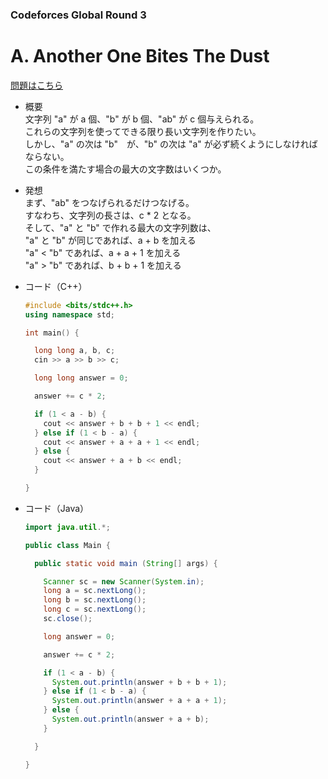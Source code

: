 ### Codeforces Global Round 3

# A. Another One Bites The Dust

  [問題はこちら](https://codeforces.com/problemset/problem/1148/A)
  
- 概要<br>
  文字列 "a" が a 個、"b" が b 個、"ab" が c 個与えられる。<br>
  これらの文字列を使ってできる限り長い文字列を作りたい。<br>
  しかし、"a" の次は "b"　が、"b" の次は "a" が必ず続くようにしなければならない。<br>
  この条件を満たす場合の最大の文字数はいくつか。
  
- 発想<br>
  まず、"ab" をつなげられるだけつなげる。<br>
  すなわち、文字列の長さは、c * 2 となる。<br>
  そして、"a" と "b" で作れる最大の文字列数は、<br>
  "a" と "b" が同じであれば、a + b を加える<br>
  "a" < "b" であれば、a + a + 1 を加える<br>
  "a" > "b" であれば、b + b + 1 を加える<br>
  
  
- コード（C++）

  ```cpp
  #include <bits/stdc++.h>
  using namespace std;

  int main() {

    long long a, b, c;
    cin >> a >> b >> c;

    long long answer = 0;

    answer += c * 2;

    if (1 < a - b) {
      cout << answer + b + b + 1 << endl;
    } else if (1 < b - a) {
      cout << answer + a + a + 1 << endl;
    } else {
      cout << answer + a + b << endl;
    }

  }
  ```
  
- コード（Java）

  ```java
  import java.util.*;

  public class Main {

    public static void main (String[] args) {

      Scanner sc = new Scanner(System.in);
      long a = sc.nextLong();
      long b = sc.nextLong();
      long c = sc.nextLong();
      sc.close();

      long answer = 0;

      answer += c * 2;

      if (1 < a - b) {
        System.out.println(answer + b + b + 1);
      } else if (1 < b - a) {
        System.out.println(answer + a + a + 1);
      } else {
        System.out.println(answer + a + b);
      }

    }

  }
  ```
    